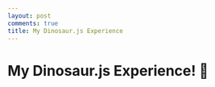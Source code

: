 ```yaml
---
layout: post
comments: true
title: My Dinosaur.js Experience
---
```


# My Dinosaur.js Experience! 🦖
